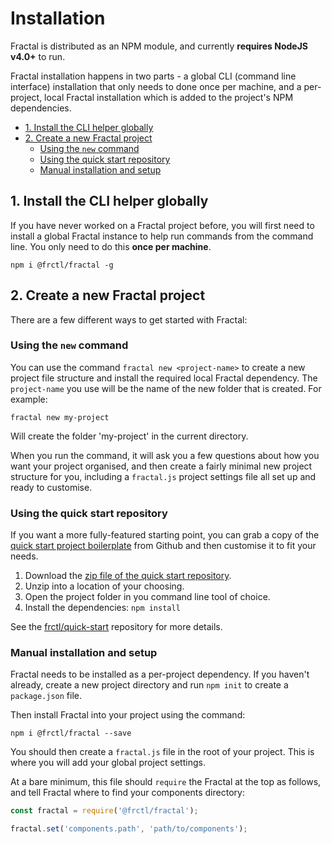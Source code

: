 # Installation

Fractal is distributed as an NPM module, and currently **requires NodeJS v4.0+** to run.

Fractal installation happens in two parts - a global CLI (command line interface) installation that only needs to done once per machine, and a per-project, local Fractal installation which is added to the project's NPM dependencies.

<!-- START doctoc generated TOC please keep comment here to allow auto update -->
<!-- DON'T EDIT THIS SECTION, INSTEAD RE-RUN doctoc TO UPDATE -->


- [1. Install the CLI helper globally](#1-install-the-cli-helper-globally)
- [2. Create a new Fractal project](#2-create-a-new-fractal-project)
  - [Using the `new` command](#using-the-new-command)
  - [Using the quick start repository](#using-the-quick-start-repository)
  - [Manual installation and setup](#manual-installation-and-setup)

<!-- END doctoc generated TOC please keep comment here to allow auto update -->

## 1. Install the CLI helper globally

If you have never worked on a Fractal project before, you will first need to install a global Fractal instance to help run commands from the command line. You only need to do this **once per machine**.

```shell
npm i @frctl/fractal -g
```

## 2. Create a new Fractal project

There are a few different ways to get started with Fractal:

### Using the `new` command

You can use the command `fractal new <project-name>` to create a new project file structure and install the required local Fractal dependency. The `project-name` you use will be the name of the new folder that is created. For example:

```shell
fractal new my-project
```

Will create the folder 'my-project' in the current directory.

When you run the command, it will ask you a few questions about how you want your project organised, and then create a fairly minimal new project structure for you, including a `fractal.js` project settings file all set up and ready to customise.

### Using the quick start repository

If you want a more fully-featured starting point, you can grab a copy of the [quick start project boilerplate](https://github.com/frctl/quick-start) from Github and then customise it to fit your needs.

1. Download the [zip file of the quick start repository](https://github.com/frctl/quick-start/archive/master.zip).
2. Unzip into a location of your choosing.
3. Open the project folder in you command line tool of choice.
4. Install the dependencies: `npm install`

See the [frctl/quick-start](https://github.com/frctl/quick-start) repository for more details.

### Manual installation and setup

Fractal needs to be installed as a per-project dependency. If you haven't already, create a new project directory and run `npm init` to create a `package.json` file.

Then install Fractal into your project using the command:

```
npm i @frctl/fractal --save
```

You should then create a `fractal.js` file in the root of your project. This is where you will add your global project settings.

At a bare minimum, this file should `require` the Fractal at the top as follows, and tell Fractal where to find your components directory:

```js
const fractal = require('@frctl/fractal');

fractal.set('components.path', 'path/to/components');
```
